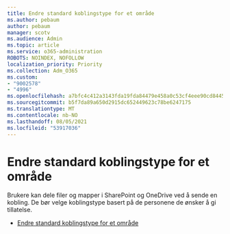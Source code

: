 ```yaml
---
title: Endre standard koblingstype for et område
ms.author: pebaum
author: pebaum
manager: scotv
ms.audience: Admin
ms.topic: article
ms.service: o365-administration
ROBOTS: NOINDEX, NOFOLLOW
localization_priority: Priority
ms.collection: Adm_O365
ms.custom:
- "9002578"
- "4996"
ms.openlocfilehash: a7bfc4c412a3143fda19fda84479e458a0c53cf4eee90cd84456e83eed860dd2
ms.sourcegitcommit: b5f7da89a650d2915dc652449623c78be6247175
ms.translationtype: MT
ms.contentlocale: nb-NO
ms.lasthandoff: 08/05/2021
ms.locfileid: "53917036"
---
```

# <a name="change-the-default-link-type-for-a-site"></a>Endre standard koblingstype for et område

Brukere kan dele filer og mapper i SharePoint og OneDrive ved å sende en kobling. De bør velge koblingstype basert på de personene de ønsker å gi tillatelse.

- [Endre standard koblingstype for et område](https://docs.microsoft.com/sharepoint/change-default-sharing-link)
